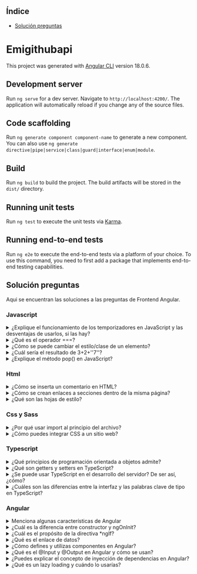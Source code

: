 ## Índice

- [Solución preguntas](#Solución-preguntas)

# Emigithubapi

This project was generated with [Angular CLI](https://github.com/angular/angular-cli) version 18.0.6.

## Development server

Run `ng serve` for a dev server. Navigate to `http://localhost:4200/`. The application will automatically reload if you change any of the source files.

## Code scaffolding

Run `ng generate component component-name` to generate a new component. You can also use `ng generate directive|pipe|service|class|guard|interface|enum|module`.

## Build

Run `ng build` to build the project. The build artifacts will be stored in the `dist/` directory.

## Running unit tests

Run `ng test` to execute the unit tests via [Karma](https://karma-runner.github.io).

## Running end-to-end tests

Run `ng e2e` to execute the end-to-end tests via a platform of your choice. To use this command, you need to first add a package that implements end-to-end testing capabilities.

## Solución preguntas

Aqui se encuentran las soluciones a las preguntas de Frontend Angular.

### Javascript

<details name="accordion-javascript" style="white-space: pre-line;">
<summary>¿Explique el funcionamiento de los temporizadores en JavaScript y las desventajas de usarlos, si las hay?</summary>
el setTimeout() permite ejecutar una función callback cada cierto tiempo la cual podemos definir en milisegundos y el setInterval() es algo similar, solo que en vez de ejecutarse una vez, se crea un intervalo de tiempo que se ejecuta hasta que nosotros le indiquemos. Creo que la desventaja mas clara que veo es en el setInterval ya que puede llegar a consumir mas recursos de nuestra maquina de no ser bien manejando, en el caso de angular en cuanto se destruya el componente podriamos limpiar los intervalos anteriormente almacenados en una variable para capturar su id

</details>
<details name="accordion-javascript" style="white-space: pre-line;">
<summary>¿Qué es el operador ===?</summary>
este operador nos permite comparar tanto el tipo de la variable como el valor de la misma

</details>
<details name="accordion-javascript" style="white-space: pre-line;">
<summary>¿Cómo se puede cambiar el estilo/clase de un elemento?</summary>
si es un elemento como tal ,directamente nombrandolo en el archivo css o scss, ejemplo h1{color: white} o ya si se desea anexarle una clase tendria que asociarle al atributo class ejemplo en el archivo css o scss .elementTextColor{ color:white  }  y en el elemento h1 class=”elementTextColor”.

</details>
<details name="accordion-javascript" style="white-space: pre-line;">
<summary>¿Cuál sería el resultado de 3+2+''7''?</summary>
57 ya que en js se concatena la suma de los dos primero numeros con el string del final

</details>
<details name="accordion-javascript" style="white-space: pre-line;">
<summary>¿Explique el método pop() en JavaScript?</summary>
el metodo pop() lo que hace es que nos saca el ultimo elemento de un array y nos deja manipularlo, además    de borrarlo del array seleccionado claramente.

</details>

### Html

<details name="accordion-html" style="white-space: pre-line;">
<summary>¿Cómo se inserta un comentario en HTML?</summary>
< !-- comentario – >.

</details>
<details name="accordion-html" style="white-space: pre-line;">
<summary>¿Cómo se crean enlaces a secciones dentro de la misma página?</summary>
con el anchor de html, usando su atributo href y poniendo ids a cada seccion.

</details>
<details name="accordion-html" style="white-space: pre-line;">
<summary>¿Qué son las hojas de estilo?</summary>
son archivos que nos permiten personalizar el html a nuestra preferencia.

</details>

### Css y Sass

<details name="accordion-css" style="white-space: pre-line;">
<summary>¿Por qué usar import al principio del archivo?</summary>
porque vas anexar estilos que vienen de otro archivo css o sass

</details>
<details name="accordion-css" style="white-space: pre-line;">
<summary>¿Cómo puedes integrar CSS a un sitio web?</summary>
si es solo html con la etiqueta style en el header o si es algun framework como angular, podemos usar tailwind, bootstrap, angular-material o sass o scss o css, hay varias opciones.

</details>

### Typescript

<details name="accordion-ts" style="white-space: pre-line;">
<summary>¿Qué principios de programación orientada a objetos admite?</summary>
 herencia con el uso de clases alternas para generar utilidades globales, polimorfismo que seria como en otros lenguajes como java o php se trabajan las interfaces “abstractas”, abstraccion y encapsulamiento para el manejo de la privacidad dentro de la clase.

</details>
<details name="accordion-ts" style="white-space: pre-line;">
<summary>¿Qué son getters y setters en TypeScript?</summary>
son funciones para guardar y devolver valores privados dentro de la clase o si se implementa para propiedades o funciones publicas tambien podria ser.

</details>
<details name="accordion-ts" style="white-space: pre-line;">
<summary>¿Se puede usar TypeScript en el desarrollo del servidor? De ser así, ¿cómo?</summary>
si se puede, en las ultimas versiones de nodejs implementaron ts y sabemos que nodejs se puede usar con express o nestjs para creacion de apis y manejo del back en servidores.

</details>
<details name="accordion-ts" style="white-space: pre-line;">
<summary>¿Cuáles son las diferencias entre la interfaz y las palabras clave de tipo en TypeScript?</summary>
la interfaz puede extenderse y el tipo no, para el tipo hay que generar una cadena de tipos en caso de querer varios tipos dentro de una variable.

</details>

### Angular

<details name="accordion-angular" style="white-space: pre-line;">
<summary>Menciona algunas características de Angular</summary>
 es un framework orientado a la web, que usa typescript, en el podemos manejar formularios reactivos, manejo de estados con subjects o ngrx, routing con seguridad usando guards, tenemos interceptors y servicios http y en la sultimas versiones, podemos mejorar el rendimiento con el uso de signals que nos ayudan a manejar el renderizado en vivo de los cambios a nuestras variables con mas facilidad.

</details>
<details name="accordion-angular" style="white-space: pre-line;">
<summary>¿Cuál es la diferencia entre constructor y ngOnInit?</summary>
 el constructor es lo primero que se ejecuta por encima del onInit.

</details>
<details name="accordion-angular" style="white-space: pre-line;">
<summary>¿Cuál es el propósito de la directiva *ngIf?</summary>
 si un valor existe dejar ver el html o elemento que se quiera.

</details>
<details name="accordion-angular" style="white-space: pre-line;">
<summary>¿Qué es el enlace de datos?</summary>
 es cuando obtenemos un valor  y al mismo tiempo recibimos un evento, se usa mucho con el ngModel en inputs de los cuales queremos saber el valor rapidamente para hacer algo en especifico, se conoce como la caja de bananas [()]

</details>
<details name="accordion-angular" style="white-space: pre-line;">
<summary>¿Cómo defines y utilizas componentes en Angular?</summary>
con el @Component le decimos a angular que esto es un componente y se hace uso de el, importandolo en donde queramos mostrarlo y usando su selector, que por defecto empieza con app-nombre del componente.

</details>
<details name="accordion-angular" style="white-space: pre-line;">
<summary>¿Qué es el @Input y @Output en Angular y cómo se usan?</summary>
  son nuestra herramienta para comunicar componentes padres con hijos y en las versiones actuales de angular tenemos los inputs,outputs y model signals que vienen muy bien para el manejo y actualizacion rapida de la informacion entre ellos.

</details>
<details name="accordion-angular" style="white-space: pre-line;">
<summary>¿Puedes explicar el concepto de inyección de dependencias en Angular?</summary>
la inyeccion de dependecia en angular se suele usar mucho con los servicios que nos conectan con las APIs, esto lo que nos permite es hacer uso de sus funciones de manera independiente que se encuentran en estos servicios y  en caso de que un servicio falle, nuestra aplicacion pueda tener acceso a otra informacion mientras se le da solucion a ese servicio puntual a menos de que genere un error que corte la aplicacion.

</details>
<details name="accordion-angular" style="white-space: pre-line;">
<summary>¿Qué es un lazy loading y cuándo lo usarías?</summary>
 el lazyloading se usa en el enrutamiento para la carga de los componentes solo cuando estos sean llamados por sus rutas, en los archivos de routes podemos definir en cada path, si queremos cargar de forma perezosa otro archivo con rutas o un componente. Existe el loadchildren y el loadComponent.

</details>
